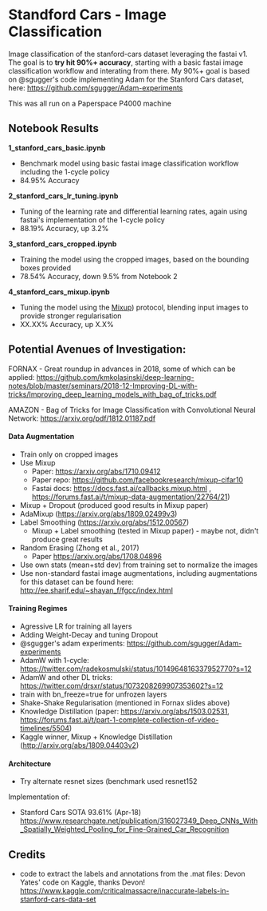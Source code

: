 # Standford Cars  - Image Classification

Image classification of the stanford-cars dataset leveraging the fastai v1. The goal is to **try hit 90%+ accuracy**, starting with a basic fastai image classification workflow and interating from there. My 90%+ goal is based on @sgugger's code implementing Adam for the Stanford Cars dataset, here: https://github.com/sgugger/Adam-experiments

This was all run on a Paperspace P4000 machine

## Notebook Results

**1_stanford_cars_basic.ipynb**

 - Benchmark model using basic fastai image classification workflow including the 1-cycle policy
 - 84.95% Accuracy
 
 **2_stanford_cars_lr_tuning.ipynb**

 - Tuning of the learning rate and differential learning rates, again using fastai's implementation of the 1-cycle policy
 - 88.19% Accuracy, up 3.2%
 
 **3_stanford_cars_cropped.ipynb**

 - Training the model using the cropped images, based on the bounding boxes provided
 - 78.54% Accuracy, down 9.5% from Notebook 2 
 
 **4_stanford_cars_mixup.ipynb**

 - Tuning the model using the [Mixup](https://arxiv.org/abs/1710.09412)) protocol, blending input images to provide stronger regularisation
 - XX.XX% Accuracy, up X.X%

## Potential Avenues of Investigation:
FORNAX - Great roundup in advances in 2018, some of which can be applied: https://github.com/kmkolasinski/deep-learning-notes/blob/master/seminars/2018-12-Improving-DL-with-tricks/Improving_deep_learning_models_with_bag_of_tricks.pdf

AMAZON - Bag of Tricks for Image Classification with Convolutional Neural Network: https://arxiv.org/pdf/1812.01187.pdf

#### Data Augmentation
- Train only on cropped images
- Use Mixup 
    - Paper: https://arxiv.org/abs/1710.09412
    - Paper repo: https://github.com/facebookresearch/mixup-cifar10
    - Fastai docs: https://docs.fast.ai/callbacks.mixup.html , https://forums.fast.ai/t/mixup-data-augmentation/22764/21)
- Mixup + Dropout (produced good results in Mixup paper)
- AdaMixup (https://arxiv.org/abs/1809.02499v3)
- Label Smoothing (https://arxiv.org/abs/1512.00567)
    - Mixup + Label smoothing (tested in Mixup paper) - maybe not, didn't produce great results
- Random Erasing (Zhong et al., 2017)
    - Paper https://arxiv.org/abs/1708.04896 
- Use own stats (mean+std dev) from training set to normalize the images
- Use non-standard fastai image augmentations, including augmentations for this dataset can be found here: http://ee.sharif.edu/~shayan_f/fgcc/index.html 

#### Training Regimes
- Agressive LR for training all layers
- Adding Weight-Decay and tuning Dropout
- @sgugger's adam experiments: https://github.com/sgugger/Adam-experiments
- AdamW with 1-cycle: https://twitter.com/radekosmulski/status/1014964816337952770?s=12
- AdamW and other DL tricks: https://twitter.com/drsxr/status/1073208269907353602?s=12
- train with bn_freeze=true for unfrozen layers
- Shake-Shake Regularisation (mentioned in Fornax slides above)
- Knowledge Distillation (paper: https://arxiv.org/abs/1503.02531, https://forums.fast.ai/t/part-1-complete-collection-of-video-timelines/5504)
- Kaggle winner, Mixup + Knowledge Distillation (http://arxiv.org/abs/1809.04403v2)

#### Architecture
- Try alternate resnet sizes (benchmark used resnet152

Implementation of:
- Stanford Cars SOTA 93.61% (Apr-18)  https://www.researchgate.net/publication/316027349_Deep_CNNs_With_Spatially_Weighted_Pooling_for_Fine-Grained_Car_Recognition
     
## Credits

- code to extract the labels and annotations from the .mat files: Devon Yates' code on Kaggle, thanks Devon! https://www.kaggle.com/criticalmassacre/inaccurate-labels-in-stanford-cars-data-set

